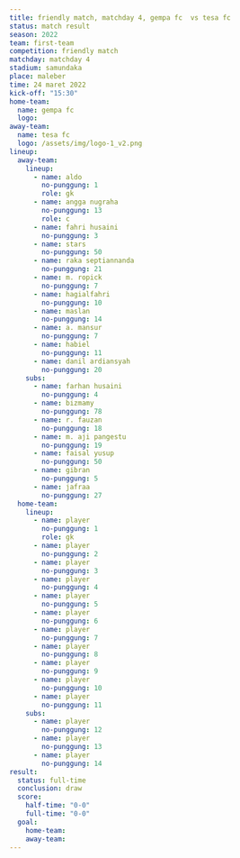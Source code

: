 ```yaml
---
title: friendly match, matchday 4, gempa fc  vs tesa fc
status: match result
season: 2022
team: first-team
competition: friendly match
matchday: matchday 4
stadium: samundaka
place: maleber
time: 24 maret 2022
kick-off: "15:30"
home-team:
  name: gempa fc
  logo: 
away-team:
  name: tesa fc
  logo: /assets/img/logo-1_v2.png
lineup:
  away-team:
    lineup:
      - name: aldo
        no-punggung: 1
        role: gk
      - name: angga nugraha
        no-punggung: 13
        role: c
      - name: fahri husaini
        no-punggung: 3
      - name: stars
        no-punggung: 50
      - name: raka septiannanda
        no-punggung: 21
      - name: m. ropick
        no-punggung: 7
      - name: hagialfahri
        no-punggung: 10
      - name: maslan
        no-punggung: 14
      - name: a. mansur
        no-punggung: 7
      - name: habiel
        no-punggung: 11
      - name: danil ardiansyah
        no-punggung: 20
    subs:
      - name: farhan husaini
        no-punggung: 4
      - name: bizmamy
        no-punggung: 78
      - name: r. fauzan
        no-punggung: 18
      - name: m. aji pangestu
        no-punggung: 19
      - name: faisal yusup
        no-punggung: 50
      - name: gibran
        no-punggung: 5
      - name: jafraa
        no-punggung: 27
  home-team:
    lineup:
      - name: player
        no-punggung: 1
        role: gk
      - name: player
        no-punggung: 2
      - name: player
        no-punggung: 3
      - name: player
        no-punggung: 4
      - name: player
        no-punggung: 5
      - name: player
        no-punggung: 6
      - name: player
        no-punggung: 7
      - name: player
        no-punggung: 8
      - name: player
        no-punggung: 9
      - name: player
        no-punggung: 10
      - name: player
        no-punggung: 11
    subs:
      - name: player
        no-punggung: 12
      - name: player
        no-punggung: 13
      - name: player
        no-punggung: 14
result:
  status: full-time
  conclusion: draw
  score:
    half-time: "0-0"
    full-time: "0-0"
  goal:
    home-team:
    away-team:
---
```


